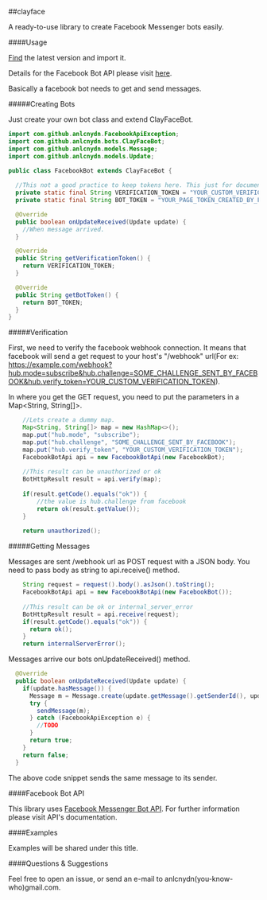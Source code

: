 ##clayface 

A ready-to-use library to create Facebook Messenger bots easily.

####Usage

[Find](https://mvnrepository.com/artifact/com.anilcanaydin/clayface) 
the latest version and import it.

Details for the Facebook Bot API please visit [here](https://developers.facebook.com/docs/messenger-platform/reference).

Basically a facebook bot needs to get and send messages. 

#####Creating Bots

Just create your own bot class and extend ClayFaceBot. 

``` java
import com.github.anlcnydn.FacebookApiException;
import com.github.anlcnydn.bots.ClayFaceBot;
import com.github.anlcnydn.models.Message;
import com.github.anlcnydn.models.Update;

public class FacebookBot extends ClayFaceBot {
  
  //This not a good practice to keep tokens here. This just for documentation purposes.
  private static final String VERIFICATION_TOKEN = "YOUR_CUSTOM_VERIFICATION_TOKEN";
  private static final String BOT_TOKEN = "YOUR_PAGE_TOKEN_CREATED_BY_FACEBOOK";

  @Override
  public boolean onUpdateReceived(Update update) {
    //When message arrived.
  }

  @Override
  public String getVerificationToken() {
    return VERIFICATION_TOKEN;
  }

  @Override
  public String getBotToken() {
    return BOT_TOKEN;
  }
}
```

#####Verification

First, we need to verify the facebook webhook connection. It means that facebook will send a get request to your 
host's "/webhook" url(For ex: https://example.com/webhook?hub.mode=subscribe&hub.challenge=SOME_CHALLENGE_SENT_BY_FACEBOOK&hub.verify_token=YOUR_CUSTOM_VERIFICATION_TOKEN).

In where you get the GET request, you need to put the parameters in a Map<String, String[]>. 

``` java
    //Lets create a dummy map.
    Map<String, String[]> map = new HashMap<>();
    map.put("hub.mode", "subscribe");
    map.put("hub.challenge", "SOME_CHALLENGE_SENT_BY_FACEBOOK");
    map.put("hub.verify_token", "YOUR_CUSTOM_VERIFICATION_TOKEN");
    FacebookBotApi api = new FacebookBotApi(new FacebookBot);
    
    //This result can be unauthorized or ok
    BotHttpResult result = api.verify(map);
    
    if(result.getCode().equals("ok")) {
        //the value is hub.challenge from facebook 
        return ok(result.getValue());
    }
    
    return unauthorized();

```

#####Getting Messages

Messages are sent /webhook url as POST request with a JSON body. You need to pass 
body as string to api.receive() method.

``` java
    String request = request().body().asJson().toString();
    FacebookBotApi api = new FacebookBotApi(new FacebookBot());
    
    //This result can be ok or internal_server_error
    BotHttpResult result = api.receive(request);
    if(result.getCode().equals("ok")) {
      return ok();
    }
    return internalServerError();
```

Messages arrive our bots onUpdateReceived() method.

``` java
  @Override
  public boolean onUpdateReceived(Update update) {
    if(update.hasMessage()) {
      Message m = Message.create(update.getMessage().getSenderId(), update.getMessage().getText());
      try {
        sendMessage(m);
      } catch (FacebookApiException e) {
        //TODO
      }
      return true;
    }
    return false;
  }
```

The above code snippet sends the same message to its sender. 

####Facebook Bot API 

This library uses [Facebook Messenger Bot API](https://developers.facebook.com/docs/messenger-platform).
For further information please visit API's documentation.

####Examples 

Examples will be shared under this title.

####Questions & Suggestions 

Feel free to open an issue, or send an e-mail to anlcnydn(you-know-who)gmail.com.



